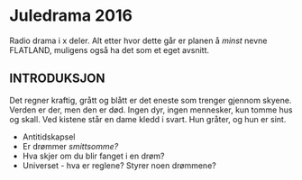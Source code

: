 # Juledrama 2016

Radio drama i x deler. Alt etter hvor dette går er planen å *minst* nevne FLATLAND, muligens også ha det som et eget avsnitt.

## INTRODUKSJON
Det regner kraftig, grått og blått er det eneste som trenger gjennom skyene. Verden er der, men den er død. Ingen dyr, ingen mennesker, kun tomme hus og skall. Ved kistene står en dame kledd i svart. Hun gråter, og hun er sint.

- Antitidskapsel
- Er drømmer *smittsomme?*
- Hva skjer om du blir fanget i en drøm?
- Universet - hva er reglene? Styrer noen drømmene?
